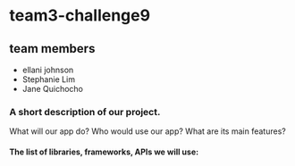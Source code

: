 # team3-challenge9

## team members
- ellani johnson
 - Stephanie Lim
 - Jane Quichocho

### A short description of our project. 
What will our app do? 
Who would use our app?
What are its main features?

#### The list of libraries, frameworks, APIs we will use:

